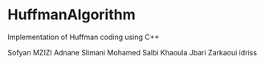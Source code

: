 # HuffmanAlgorithm
Implementation of Huffman coding using C++



Sofyan MZIZI
Adnane Slimani
Mohamed Salbi
Khaoula Jbari
Zarkaoui idriss